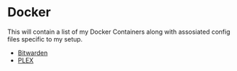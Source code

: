 # Docker

This will contain a list of my Docker Containers along with assosiated config files specific to my setup. 

- [Bitwarden](Docker/Bitwarden)
- [PLEX](Docker/Plex)

